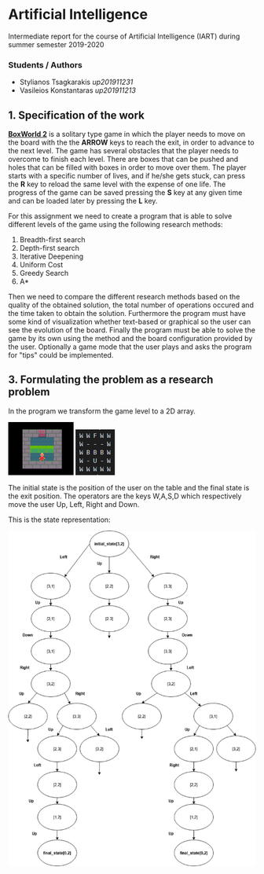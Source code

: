 # Artificial Intelligence

Intermediate report for the course of Artificial Intelligence (IART) during summer semester 2019-2020 

### Students / Authors
- Stylianos Tsagkarakis *up201911231*
- Vasileios Konstantaras *up201911213*

## 1. Specification of the work

**[BoxWorld 2](http://hirudov.com/others/BoxWorld2.php)** is a solitary type game in which the player needs to move on the board with the the **ARROW** keys to reach the exit, in order to advance to the next level. The game has several obstacles that the player needs to overcome to finish each level. There are boxes that can be pushed and holes that can be filled with boxes in order to move over them. The player starts with a specific number of lives, and if he/she gets stuck, can press the **R** key to reload the same level with the expense of one life. The progress of the game can be saved pressing the **S** key at any given time and can be loaded later by pressing the **L** key.

For this assignment we need to create a program that is able to solve different levels of the game using the following research methods:

1. Breadth-first search
2. Depth-first search
3. Iterative Deepening
4. Uniform Cost
5. Greedy Search
6. A*

Then we need to compare the different research methods based on the quality of the obtained solution, the total number of operations occured and the time taken to obtain the solution. Furthermore the program must have some kind of visualization whether text-based or graphical so the user can see the evolution of the board. Finally the program must be able to solve the game by its own using the method and the board configuration provided by the user. Optionally a game mode that the user plays and asks the program for "tips" could be implemented.

## 3. Formulating the problem as a research problem

In the program we transform the game level to a 2D array.

![BoxWorld2 Level2](https://github.com/steliostss/aifeup/blob/master/assignment/Images/boxworld2_level2.png)
![Program Array](https://github.com/steliostss/aifeup/blob/master/assignment/Images/program_array.png)

The initial state is the position of the user on the table and the final state is the exit position. The operators are the keys W,A,S,D which respectively move the user Up, Left, Right and Down.

This is the state representation:

![Diagram](https://github.com/steliostss/aifeup/blob/master/assignment/Images/Diagram.png)


